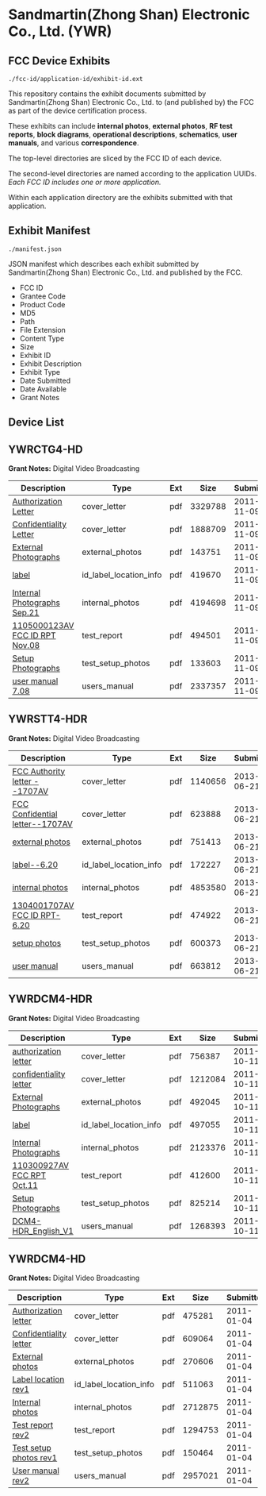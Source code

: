 # Sandmartin(Zhong Shan) Electronic Co., Ltd. (YWR)
## FCC Device Exhibits

```
./fcc-id/application-id/exhibit-id.ext
```

This repository contains the exhibit documents submitted by Sandmartin(Zhong Shan) Electronic Co., Ltd. to (and published by) the FCC as part of the device certification process.

These exhibits can include **internal photos**, **external photos**, **RF test reports**, **block diagrams**, **operational descriptions**, **schematics**, **user manuals**, and various **correspondence**.

The top-level directories are sliced by the FCC ID of each device.

The second-level directories are named according to the application UUIDs. *Each FCC ID includes one or more application.*

Within each application directory are the exhibits submitted with that application. 

## Exhibit Manifest

```
./manifest.json
```

JSON manifest which describes each exhibit submitted by Sandmartin(Zhong Shan) Electronic Co., Ltd. and published by the FCC.

- FCC ID
- Grantee Code
- Product Code
- MD5
- Path
- File Extension
- Content Type
- Size
- Exhibit ID
- Exhibit Description
- Exhibit Type
- Date Submitted
- Date Available
- Grant Notes

## Device List
## YWRCTG4-HD
**Grant Notes:** Digital Video Broadcasting

| Description | Type | Ext | Size | Submitted | Available |
| ----------- | ---- | --- | ---- | --------- | --------- |
| [Authorization Letter](YWRCTG4-HD/be1946bf0bfa96c4aa9cccbd982cfae6/1577600.pdf) | cover_letter | pdf | 3329788 | 2011-11-09 | 2011-11-10 |
| [Confidentiality Letter](YWRCTG4-HD/be1946bf0bfa96c4aa9cccbd982cfae6/1577601.pdf) | cover_letter | pdf | 1888709 | 2011-11-09 | 2011-11-10 |
| [External Photographs](YWRCTG4-HD/be1946bf0bfa96c4aa9cccbd982cfae6/1577602.pdf) | external_photos | pdf | 143751 | 2011-11-09 | 2011-11-10 |
| [label](YWRCTG4-HD/be1946bf0bfa96c4aa9cccbd982cfae6/1577603.pdf) | id_label_location_info | pdf | 419670 | 2011-11-09 | 2011-11-10 |
| [Internal Photographs  Sep.21](YWRCTG4-HD/be1946bf0bfa96c4aa9cccbd982cfae6/1577604.pdf) | internal_photos | pdf | 4194698 | 2011-11-09 | 2011-11-10 |
| [1105000123AV FCC ID RPT Nov.08](YWRCTG4-HD/be1946bf0bfa96c4aa9cccbd982cfae6/1577609.pdf) | test_report | pdf | 494501 | 2011-11-09 | 2011-11-10 |
| [Setup Photographs](YWRCTG4-HD/be1946bf0bfa96c4aa9cccbd982cfae6/1577610.pdf) | test_setup_photos | pdf | 133603 | 2011-11-09 | 2011-11-10 |
| [user manual 7.08](YWRCTG4-HD/be1946bf0bfa96c4aa9cccbd982cfae6/1577611.pdf) | users_manual | pdf | 2337357 | 2011-11-09 | 2011-11-10 |
## YWRSTT4-HDR
**Grant Notes:** Digital Video Broadcasting

| Description | Type | Ext | Size | Submitted | Available |
| ----------- | ---- | --- | ---- | --------- | --------- |
| [FCC Authority letter --1707AV](YWRSTT4-HDR/8bd75bec42bbdf545a70c50003618505/1997232.pdf) | cover_letter | pdf | 1140656 | 2013-06-21 | 2013-06-21 |
| [FCC Confidential letter--1707AV](YWRSTT4-HDR/8bd75bec42bbdf545a70c50003618505/1997233.pdf) | cover_letter | pdf | 623888 | 2013-06-21 | 2013-06-21 |
| [external photos](YWRSTT4-HDR/8bd75bec42bbdf545a70c50003618505/1997234.pdf) | external_photos | pdf | 751413 | 2013-06-21 | 2013-06-21 |
| [label--6.20](YWRSTT4-HDR/8bd75bec42bbdf545a70c50003618505/1997235.pdf) | id_label_location_info | pdf | 172227 | 2013-06-21 | 2013-06-21 |
| [internal photos](YWRSTT4-HDR/8bd75bec42bbdf545a70c50003618505/1997236.pdf) | internal_photos | pdf | 4853580 | 2013-06-21 | 2013-06-21 |
| [1304001707AV FCC ID RPT-6.20](YWRSTT4-HDR/8bd75bec42bbdf545a70c50003618505/1997239.pdf) | test_report | pdf | 474922 | 2013-06-21 | 2013-06-21 |
| [setup photos](YWRSTT4-HDR/8bd75bec42bbdf545a70c50003618505/1997240.pdf) | test_setup_photos | pdf | 600373 | 2013-06-21 | 2013-06-21 |
| [user manual](YWRSTT4-HDR/8bd75bec42bbdf545a70c50003618505/1997241.pdf) | users_manual | pdf | 663812 | 2013-06-21 | 2013-06-21 |
## YWRDCM4-HDR
**Grant Notes:** Digital Video Broadcasting

| Description | Type | Ext | Size | Submitted | Available |
| ----------- | ---- | --- | ---- | --------- | --------- |
| [authorization letter](YWRDCM4-HDR/406f376ff8dc58ae81a69edc6d97e1b4/1558711.pdf) | cover_letter | pdf | 756387 | 2011-10-11 | 2011-10-12 |
| [confidentiality letter](YWRDCM4-HDR/406f376ff8dc58ae81a69edc6d97e1b4/1558712.pdf) | cover_letter | pdf | 1212084 | 2011-10-11 | 2011-10-12 |
| [External Photographs](YWRDCM4-HDR/406f376ff8dc58ae81a69edc6d97e1b4/1558713.pdf) | external_photos | pdf | 492045 | 2011-10-11 | 2011-10-12 |
| [label](YWRDCM4-HDR/406f376ff8dc58ae81a69edc6d97e1b4/1558714.pdf) | id_label_location_info | pdf | 497055 | 2011-10-11 | 2011-10-12 |
| [Internal Photographs](YWRDCM4-HDR/406f376ff8dc58ae81a69edc6d97e1b4/1558715.pdf) | internal_photos | pdf | 2123376 | 2011-10-11 | 2011-10-12 |
| [110300927AV FCC RPT Oct.11](YWRDCM4-HDR/406f376ff8dc58ae81a69edc6d97e1b4/1558718.pdf) | test_report | pdf | 412600 | 2011-10-11 | 2011-10-12 |
| [Setup Photographs](YWRDCM4-HDR/406f376ff8dc58ae81a69edc6d97e1b4/1558719.pdf) | test_setup_photos | pdf | 825214 | 2011-10-11 | 2011-10-12 |
| [DCM4-HDR_English_V1](YWRDCM4-HDR/406f376ff8dc58ae81a69edc6d97e1b4/1558720.pdf) | users_manual | pdf | 1268393 | 2011-10-11 | 2011-10-12 |
## YWRDCM4-HD
**Grant Notes:** Digital Video Broadcasting

| Description | Type | Ext | Size | Submitted | Available |
| ----------- | ---- | --- | ---- | --------- | --------- |
| [Authorization letter](YWRDCM4-HD/8c14d72930a87070938a59584b7e00d9/1399481.pdf) | cover_letter | pdf | 475281 | 2011-01-04 | 2011-01-05 |
| [Confidentiality letter](YWRDCM4-HD/8c14d72930a87070938a59584b7e00d9/1399482.pdf) | cover_letter | pdf | 609064 | 2011-01-04 | 2011-01-05 |
| [External photos](YWRDCM4-HD/8c14d72930a87070938a59584b7e00d9/1399483.pdf) | external_photos | pdf | 270606 | 2011-01-04 | 2011-01-05 |
| [Label location rev1](YWRDCM4-HD/8c14d72930a87070938a59584b7e00d9/1399484.pdf) | id_label_location_info | pdf | 511063 | 2011-01-04 | 2011-01-05 |
| [Internal photos](YWRDCM4-HD/8c14d72930a87070938a59584b7e00d9/1399485.pdf) | internal_photos | pdf | 2712875 | 2011-01-04 | 2011-01-05 |
| [Test report rev2](YWRDCM4-HD/8c14d72930a87070938a59584b7e00d9/1399490.pdf) | test_report | pdf | 1294753 | 2011-01-04 | 2011-01-05 |
| [Test setup photos rev1](YWRDCM4-HD/8c14d72930a87070938a59584b7e00d9/1399491.pdf) | test_setup_photos | pdf | 150464 | 2011-01-04 | 2011-01-05 |
| [User manual rev2](YWRDCM4-HD/8c14d72930a87070938a59584b7e00d9/1399492.pdf) | users_manual | pdf | 2957021 | 2011-01-04 | 2011-01-05 |
